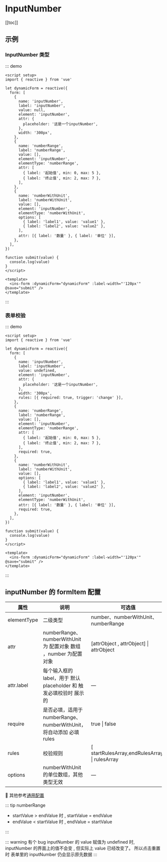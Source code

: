 # InputNumber

[[toc]]

## 示例

### InputNumber 类型

::: demo

```vue
<script setup>
import { reactive } from 'vue'

let dynamicForm = reactive({
  form: [
    {
      name: 'inputNumber',
      label: 'inputNumber',
      value: null,
      element: 'inputNumber',
      attr: {
        placeholder: '这是一个inputNumber',
      },
      width: '300px',
    },
    {
      name: 'numberRange',
      label: 'numberRange',
      value: [],
      element: 'inputNumber',
      elementType: 'numberRange',
      attr: [
        { label: '起始值', min: 0, max: 5 },
        { label: '终止值', min: 2, max: 7 },
      ],
    },
    {
      name: 'numberWithUnit',
      label: 'numberWithUnit',
      value: [],
      element: 'inputNumber',
      elementType: 'numberWithUnit',
      options: [
        { label: 'label1', value: 'value1' },
        { label: 'label2', value: 'value2' },
      ],
      attr: [{ label: '数量' }, { label: '单位' }],
    },
  ],
})

function submit(value) {
  console.log(value)
}
</script>

<template>
  <ins-form :dynamicForm="dynamicForm" :label-width="'120px'" @save="submit" />
</template>
```

:::

### 表单校验

::: demo

```vue
<script setup>
import { reactive } from 'vue'

let dynamicForm = reactive({
  form: [
    {
      name: 'inputNumber',
      label: 'inputNumber',
      value: undefined,
      element: 'inputNumber',
      attr: {
        placeholder: '这是一个inputNumber',
      },
      width: '300px',
      rules: [{ required: true, trigger: 'change' }],
    },
    {
      name: 'numberRange',
      label: 'numberRange',
      value: [],
      element: 'inputNumber',
      elementType: 'numberRange',
      attr: [
        { label: '起始值', min: 0, max: 5 },
        { label: '终止值', min: 2, max: 7 },
      ],
      required: true,
    },
    {
      name: 'numberWithUnit',
      label: 'numberWithUnit',
      value: [],
      options: [
        { label: 'label1', value: 'value1' },
        { label: 'label2', value: 'value2' },
      ],
      element: 'inputNumber',
      elementType: 'numberWithUnit',
      attr: [{ label: '数量' }, { label: '单位' }],
      required: true,
    },
  ],
})

function submit(value) {
  console.log(value)
}
</script>

<template>
  <ins-form :dynamicForm="dynamicForm" :label-width="'120px'" @save="submit" />
</template>
```

:::

## inputNumber 的 formItem 配置

| 属性        | 说明                                                                | 可选值                                           | 默认值 |
| ----------- | ------------------------------------------------------------------- | ------------------------------------------------ | ------ |
| elementType | 二级类型                                                            | number、numberWithUnit、numberRange              | number |
| attr        | numberRange、numberWithUnit 为 配置对象 数组 ，number 为配置对象    | \[attrObject , attrObject\] \| attrObject        | —      |
| attr.label  | 每个输入框的 label，用于 默认 placeholder 和 触发必填校验时 展示的  | —                                                | —      |
| require     | 是否必填，适用于 numberRange、numberWithUnit，将自动添加 必填 rules | true \| false                                    | false  |
| rules       | 校验规则                                                            | \[ startRulesArray,endRulesArray\] \| rulesArray | —      |
| options     | numberWithUnit 的单位数组，其他类型无效                             | —                                                | —      |

:tada: 其他参考[通用配置](/ins-ui/components/form/form.html#formitem-通用配置)

::: tip numberRange

- startValue > endValue 时 , startValue = endValue
- endValue < startValue 时 , endValue = startValue

:::

::: warning 有个 bug
inputNumber 的 value 赋值为 undefined 时, inputNumber 的界面上的值不会变 , 但实际上 value 已经改变了。 所以点击重置时 表单里的 inputNumber 仍会显示原先数据
:::
